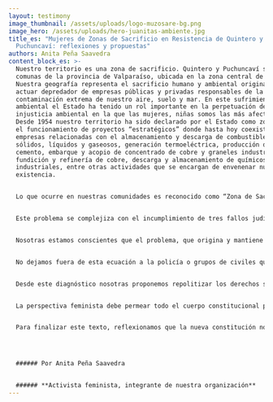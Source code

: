 ```yaml
---
layout: testimony
image_thumbnail: /assets/uploads/logo-muzosare-bg.png
image_hero: /assets/uploads/hero-juanitas-ambiente.jpg
title_es: "Mujeres de Zonas de Sacrificio en Resistencia de Quintero y
  Puchuncaví: reflexiones y propuestas"
authors: Anita Peña Saavedra
content_block_es: >-
  Nuestro territorio es una zona de sacrificio. Quintero y Puchuncaví son
  comunas de la provincia de Valparaíso, ubicada en la zona central de Chile.
  Nuestra geografía representa el sacrificio humano y ambiental originado por el
  actuar depredador de empresas públicas y privadas responsables de la
  contaminación extrema de nuestro aire, suelo y mar. En este sufrimiento
  ambiental el Estado ha tenido un rol importante en la perpetuación de la
  injusticia ambiental en la que las mujeres, niñas somos las más afectadas.
  Desde 1954 nuestro territorio ha sido declarado por el Estado como zona para
  el funcionamiento de proyectos “estratégicos” donde hasta hoy coexisten 15
  empresas relacionadas con el almacenamiento y descarga de combustibles
  sólidos, líquidos y gaseosos, generación termoeléctrica, producción de
  cemento, embarque y acopio de concentrado de cobre y graneles industriales,
  fundición y refinería de cobre, descarga y almacenamiento de químicos
  industriales, entre otras actividades que se encargan de envenenar nuestra
  existencia.


  Lo que ocurre en nuestras comunidades es reconocido como “Zona de Sacrificio”, lugar donde se despojan los derechos humanos y se sacrifica la vida de las especies humanas y no humanas en post de la continuación de proyectos empresariales que buscan la acumulación de la riqueza. La vida en la zonas de sacrificio es tóxica, desde 2008 se registraron episodios de intoxicación en niñas y niños, en 2011 la escuela La Grada fue caso de intoxicación connotación pública que afecto a toda la comunidad educativa, en 2018 más de 2000 personas de nuestra comunidad fueron envenenadas producto de las emisiones de dióxido de azufre y material particulado de las empresas del parque industrial. También existe evidencia de los líquidos industriales que empresas como AES GENER, CODELCO, Puerto Ventanas, GNL Quintero, Oxiquim y ENAP vierten en el mar, tales como: aluminio, hierro, molibdeno, cobre,  níquel, cadmio, mercurio, arsénico, plomo, entre otros contaminantes. Adicionalmente, desde el 2009 al 2020 hemos documentado 132 varamientos de carbón en la bahía de Quintero, que en promedio equivalen a 1,7 al mes, situación que se ha ido agudizando ya que en lo que va del año (enero-agosto 2020), hemos registrado 67 varamientos, 8,3 al mes, es decir, un 488% más que en los meses de años anteriores.


  Este problema se complejiza con el incumplimiento de tres fallos judiciales, dos de la corte suprema y uno de la corte de apelaciones de Valparaíso. Los dos primeros se relacionan por un lado, con el recurso de protección contra la autorización del funcionamiento de la central termoeléctrica de Campiche (Puchuncaví), esta fue declarada ilegal pues la obligación del Estado es la protección del medio ambiente. Por el otro, esta el recurso de protección contra el Estado y las empresas, por el caso de las intoxicaciones  masivas del 2018, en el la corte falló a favor del recurso y mandató generar medidas de reparación, fiscalización e investigación. Tampoco se han cumplido.  Desde otra instancia, el fallo de la corte de apelaciones reconoció los impactos de los varamientos de carbón en la bahía de Quintero prohibiendo el ingreso de naves con carbón a la bahía, sin embargo estos fallos vitales para la comunidad no se han cumplido por las empresas y el Estado.


  Nosotras estamos conscientes que el problema, que origina y mantiene este grado extremo de violencia estructural hacia la vida, está relacionado con la política energética basada en la explotación intensiva de la naturaleza y con la política económica que pone en el centro los procesos de acumulación de capital en desmedro de la protección de la vida. Tanto la política energética como económica tiene agentes gubernamentales, empresariales y policiales que habilitan un escenario para el actuar de grupos económicos y políticos inescrupulosos que gozan de protección que les permiten dañar nuestra comunidad en la más cruda impunidad.  


  No dejamos fuera de esta ecuación a la policía o grupos de civiles que mediante el acceso a armas resguardan el funcionamiento de las empresas. Existen casos documentados en nuestra comunidad de defensoras de la tierra y los bienes comunes que han sido amedrentadas y  hostigadas por agentes del Estado y civiles, quienes buscan causar miedo y limitar nuestras luchas. Esta combinación entre la perpetuación del extractivismo y el conflicto capital versus vida, configura un tipo de violencia estructural que tiene un registro de género pues afecta a las mujeres defensoras de los territorios. 


  Desde este diagnóstico nosotras proponemos repolitizar los derechos sociales poniendo la vida de las especies humanas y no humanas en el centro. Esto significa que cada una de las necesidades humanas como la salud, la educación, la vivienda, el trabajo, el cuidado, el transporte, entre otras, debe materializarse en armonía con la naturaleza y en consideración de las relaciones de género, de raza y de clase que se expresan de manera discriminatoria en sociedades  desiguales como la nuestra. Por ello, proponemos que la nueva constitución para Chile debe reconocer los derechos de la naturaleza, incorporando una perspectiva ecológica y feminista que desde sus principios y fundamentos avance hacia el respecto de la dignidad y la vida.  


  La perspectiva feminista debe permear todo el cuerpo constitucional pues tanto la depredación de biosfera como la opresión de las mujeres comparten una estructura de dominación que es patriarcal y capitalista, es decir esta basada en una dominación masculina que sólo busca la acumulación de la riqueza sin importar la degradación de la naturaleza y la precarización de la vida de las mujeres y comunidades. Por ello proponemos que principios como la paridad de género sean un punto de partida para todas las comisiones, reglamento y decisiones que tome las y los constituyentes. De igual manera proponemos que los derechos sociales incorporen enfoque de género que desafíen y modifique los estereotipos machistas que perpetúan el binomio mujer/privado y hombres/público. Además, proponemos que se reconozcan los derechos sexuales y reproductivos ya que la injusticia ambiental también genera barreras para acceder a derechos fundamentales como el decidir cuando y como queremos tener hijos. Por último, proponemos se reconozca el trabajo de cuidados de las especies humanas y no humanas, esto quiere decir  incorporar en las cuentas nacionales el aporte que hacen las mujeres en la sostenibilidad de la vida, en el cuidado de la tierra y en el mantenimiento del bienestar de las comunidades.  


  Para finalizar este texto, reflexionamos que la nueva constitución no es un fin sino una apertura hacia el proceso refundacional que implica repensarnos como sociedad en relación con la naturaleza. Por ello, proponemos que la constitución reconozca nuestro derecho a defender derechos, pues toda persona que defiende la vida, la tierra y los ecosistemas, debe ser protegida y no ser sujeta de violencia y criminalización por parte de los agentes del Estado y grupos civiles armados como ocurre actualmente en Chile. Este derecho a defender derechos para nosotras es un eje fundamental de nuestra lucha, nos moviliza a tejer acuerpamientos y resistencias.




  ###### Por Anita Peña Saavedra


  ###### **Activista feminista, integrante de nuestra organización**
---
```

